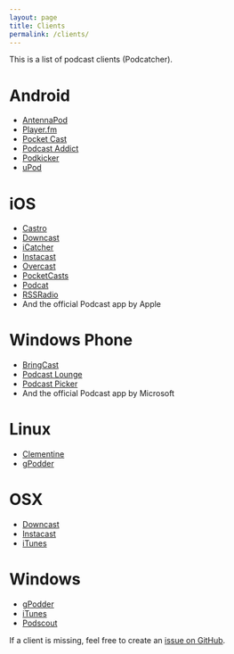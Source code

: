 ```yaml
---
layout: page
title: Clients
permalink: /clients/
---
```


This is a list of podcast clients (Podcatcher).

# Android

* [AntennaPod](https://play.google.com/store/apps/details?id=de.danoeh.antennapod)
* [Player.fm](https://play.google.com/store/apps/details?id=fm.player)
* [Pocket Cast](https://play.google.com/store/apps/details?id=au.com.shiftyjelly.pocketcasts)
* [Podcast Addict](https://play.google.com/store/apps/details?id=com.bambuna.podcastaddict)
* [Podkicker](https://play.google.com/store/apps/details?id=ait.podka)
* [uPod](https://play.google.com/store/apps/details?id=mobi.upod.app)

# iOS

* [Castro](https://itunes.apple.com/de/app/castro-high-fidelity-podcasts/id723142770)
* [Downcast](https://itunes.apple.com/de/app/downcast/id393858566)
* [iCatcher](https://itunes.apple.com/de/app/icatcher!-podcast-app/id414419105)
* [Instacast](https://itunes.apple.com/de/app/instacast-4-podcast-client/id577056377)
* [Overcast](https://itunes.apple.com/de/app/overcast-podcast-player/id888422857)
* [PocketCasts](https://itunes.apple.com/de/app/pocket-casts/id414834813)
* [Podcat](https://itunes.apple.com/app/podcat/id845960230)
* [RSSRadio](https://itunes.apple.com/app/rssradio-premium-podcast-downloader/id679025359)
* And the official Podcast app by Apple

# Windows Phone

* [BringCast](http://windowsphone.com/s?appId=e5abef38-d413-e011-9264-00237de2db9e)
* [Podcast Lounge](http://windowsphone.com/s?appId=83bc0329-8e02-410e-b6d2-da3c0c1d971d)
* [Podcast Picker](http://windowsphone.com/s?appId=79b72069-b656-47d2-bab1-fa2d4061825e)
* And the official Podcast app by Microsoft

# Linux

* [Clementine](http://www.clementine-player.org/)
* [gPodder](http://gpodder.org)

# OSX

* [Downcast](https://itunes.apple.com/de/app/downcast/id668429425?mt=12&uo=4)
* [Instacast](https://itunes.apple.com/de/app/instacast/id733258666?mt=12&uo=4)
* [iTunes](http://www.apple.com/itunes)

# Windows

* [gPodder](http://gpodder.org/downloads)
* [iTunes](http://www.apple.com/itunes/)
* [Podscout](http://apps.microsoft.com/windows/de-de/app/podscout/f4316b46-7682-4cea-948b-53d135b2df17)

If a client is missing, feel free to create an [issue on GitHub](https://github.com/bitboxer/podwhat).

